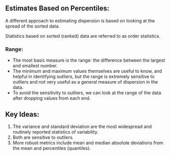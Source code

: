 ## Estimates Based on Percentiles:

A different approach to estimating dispersion is based on looking at the spread of the sorted data. 

Statistics based on sorted (ranked) data are referred to as order statistics.

### Range:
- The most basic measure is the range: the difference between the largest and smallest number. 
- The minimum and maximum values themselves are useful to know, and helpful in identifying outliers, but the range is extremely sensitive to outliers and not very useful as a general measure of dispersion in the data.
- To avoid the sensitivity to outliers, we can look at the range of the data after dropping values from each end. 


## Key Ideas:
1. The variance and standard deviation are the most widespread and routinely reported statistics of variability.
2. Both are sensitive to outliers.
3. More robust metrics include mean and median absolute deviations from the mean and percentiles (quantiles).
